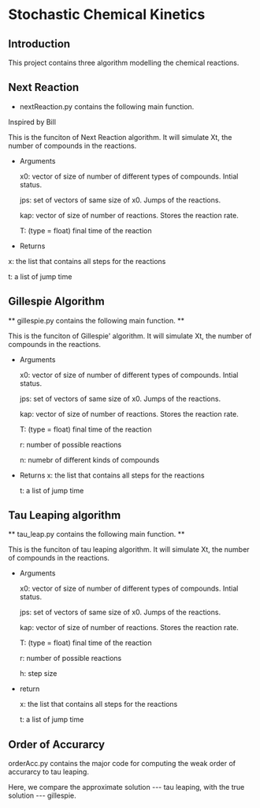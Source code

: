 # Stochastic Chemical Kinetics

## Introduction 
This project contains three algorithm modelling the chemical reactions.

## Next Reaction

* nextReaction.py contains the following main function. 

Inspired by Bill

This is the funciton of Next Reaction algorithm. 
It will simulate Xt, the number of compounds in the reactions. 

* Arguments 

    x0: vector of size of number of different types of compounds. Intial status.

    jps: set of vectors of same size of x0. Jumps of the reactions. 

    kap: vector of size of number of reactions. Stores the reaction rate. 

    T: (type = float) final time of the reaction 

* Returns 

x: the list that contains all steps for the reactions

t: a list of jump time 
    
    
## Gillespie Algorithm

** gillespie.py contains the following main function. **

This is the funciton of Gillespie' algorithm. 
It will simulate Xt, the number of compounds in the reactions. 
    
    
* Arguments 

    x0: vector of size of number of different types of compounds. Intial status.

    jps: set of vectors of same size of x0. Jumps of the reactions. 

    kap: vector of size of number of reactions. Stores the reaction rate. 

    T: (type = float) final time of the reaction 

    r: number of possible reactions

    n: numebr of different kinds of compounds
    
    
* Returns 
    x: the list that contains all steps for the reactions
    
    t: a list of jump time 
    



## Tau Leaping algorithm 

** tau_leap.py contains the following main function. **

   This is the funciton of tau leaping algorithm. 
   It will simulate Xt, the number of compounds in the reactions. 
    
* Arguments
   
   x0: vector of size of number of different types of compounds. Intial status.
    
    jps: set of vectors of same size of x0. Jumps of the reactions. 
    
    kap: vector of size of number of reactions. Stores the reaction rate. 
    
    T: (type = float) final time of the reaction 
    
    r: number of possible reactions
    
    h: step size
    
    
* return
   
  x: the list that contains all steps for the reactions
    
  t: a list of jump time

## Order of Accurarcy 

   orderAcc.py contains the major code for computing the weak order of accurarcy to tau leaping.
   
   Here, we compare the approximate solution --- tau leaping, with the true solution --- gillespie. 
   
   
